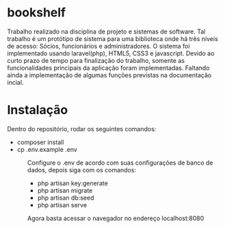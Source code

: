 # bookshelf
Trabalho realizado na disciplina de projeto e sistemas de software.
Tal trabalho é um protótipo de sistema para uma biblioteca onde há três níveis de acesso: Sócios, funcionários e administradores. O sistema foi implementado usando laravel(php), HTML5, CSS3 e javascript. Devido ao curto prazo de tempo para finalização do trabalho, somente as funcionalidades principais da aplicação foram implementadas. Faltando ainda a implementação de algumas funções previstas na documentação incial.

# Instalação

Dentro do repositório, rodar os seguintes comandos:

<ul>
  <li>composer install</li>
  <li>cp .env.example .env</li>
<ul/>

Configure o .env de acordo com suas configurações de banco de dados, depois siga com os comandos:

<ul>
  <li>php artisan key:generate</li>
  <li>php artisan migrate</li>
  <li>php artisan db:seed</li>
  <li>php artisan serve</li>
</ul>

Agora basta acessar o navegador no endereço localhost:8080
